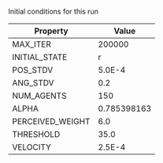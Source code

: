 Initial conditions for this run

| Property     | Value     |
|--------------|-----------|
|MAX_ITER|200000|
|INITIAL_STATE|r|
|POS_STDV|5.0E-4|
|ANG_STDV|0.2|
|NUM_AGENTS|150|
|ALPHA| 0.785398163|
|PERCEIVED_WEIGHT|6.0|
|THRESHOLD|35.0|
|VELOCITY|2.5E-4|